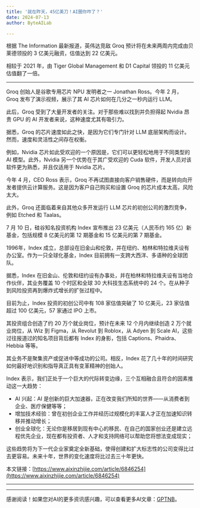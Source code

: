 ```yaml
---
title: '就在昨天，45亿美刀！AI圈你咋了？'
date: 2024-07-13
author: ByteAILab

---
```


根据 The Information 最新报道，英伟达竞敌 Groq 预计将在未来两周内完成由贝莱德领投的 3 亿美元融资，估值达到 22 亿美元。

相较于 2021 年，由 Tiger Global Management 和 D1 Capital 领投的 11 亿美元估值翻了一倍。

---


Groq 创始人是谷歌专用芯片 NPU 发明者之一 Jonathan Ross。今年 2 月，Groq 发布了演示视频，展示了其 AI 芯片如何在几分之一秒内运行 LLM。

此后，Groq 受到了大量开发者的关注。对于那些难以找到并负担得起 Nvidia 昂贵 GPU 的 AI 开发者来说，这种速度尤其有吸引力。

据悉，Groq 的芯片速度如此之快，是因为它们专门针对 LLM 底层架构而设计。然而，速度和灵活性之间存在权衡。

例如，Nvidia 芯片如此受欢迎的一个原因是，它们可以更轻松地用于不同类型的 AI 模型。此外，Nvidia 另一个优势在于其广受欢迎的 Cuda 软件，开发人员对该软件更为熟悉，并且仅适用于 Nvidia 芯片。

今年 4 月，CEO Ross 表示，Groq 不再试图直接向客户销售硬件，而是转向向开发者提供云计算服务。这是因为客户自己购买和设置 Groq 的芯片成本太高，风险太大。

此外，Groq 还面临着来自其他众多开发运行 LLM 芯片的初创公司的激烈竞争，例如 Etched 和 Taalas。

7 月 10 日，硅谷知名投资机构 Index 宣布推出 23 亿美元（人民币约 165 亿）新基金，包括规模 8 亿美元的第 12 期基金和 15 亿美元的第 7 期基金。

1996年，Index 成立，总部设在旧金山和伦敦，并在纽约、柏林和特拉维夫设有办公室。作为一只全球化基金，Index 目前拥有一支跨大西洋、多语种的全球团队。

据悉，Index 在旧金山、伦敦和纽约设有办事处，并在柏林和特拉维夫设有当地合作伙伴，其业务覆盖 10 个时区和全球 30 大科技生态系统中的 24 个。在从种子到风险投资再到爆炸式增长的扩张过程中。

目前为止，Index 投资的初创公司中有 108 家估值突破了 10 亿美元，23 家估值超过 100 亿美元，57 家通过 IPO 上市。

其投资组合创造了约 20 万个就业岗位，预计在未来 12 个月内继续创造 2 万个就业岗位，从 Wiz 到 Figma，从 Revolut 到 Roblox，从 Adyen 到 Scale AI，这些过往报道过的知名项目背后都有 Index 的身影，包括 Captions、Phaidra、Hebbia 等等。

其业务不是聚集资产或促进中等成功的公司。相反，Index 花了几十年的时间研究如何最好地识别和指导真正具有变革精神的创始人。

Index 表示，我们正处于一个巨大的代际转变边缘，三个互相融合且符合的因素推动这一大趋势：

- AI 兴起：AI 是创新的巨大加速器，正在改变我们所知的世界——从消费者到企业、医疗保健等等；
- 增加技术经验：曾在初创企业工作并经历过规模化的丰富人才正在加速知识转移并推动增长；
- 创业全球化：无论你是移居到现有中心的移民、在自己的国家创业还是建立远程优先企业，现在都有投资者、人才和支持网络可以帮助您将想法变成现实；

这些趋势将为下一代企业家奠定全新基础，使得创建和扩大标志性的公司变得比过去更容易。未来十年，世界的变化速度将比过去三十年更快。

本文链接：[https://www.aixinzhijie.com/article/6846254](https://www.aixinzhijie.com/article/6846254)

---
---
感谢阅读！如果您对AI的更多资讯感兴趣，可以查看更多AI文章：[GPTNB](https://gptnb.com)。